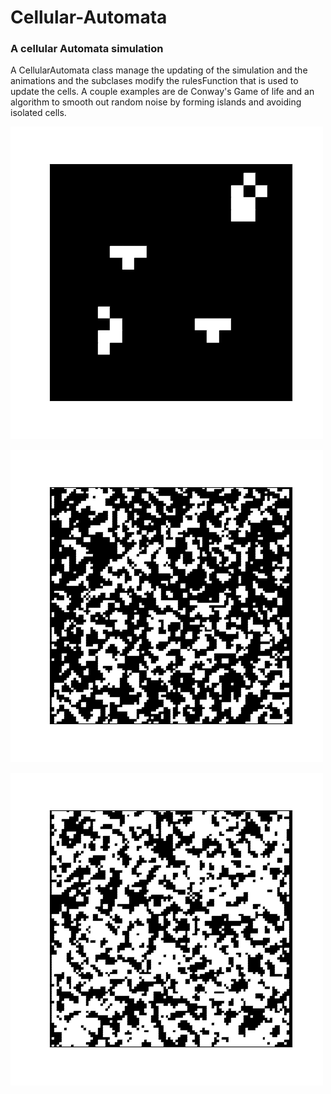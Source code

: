 # Cellular-Automata
### A cellular Automata simulation 
A CellularAutomata class manage the updating of the simulation and the animations and the subclases modify the rulesFunction that is used to update the cells.
A couple examples are de Conway's Game of life and an algorithm to smooth out random noise by forming islands and avoiding isolated cells.

![Game of Life](media\GameOfLife.gif)

![Smooth caves](media\smoothCaves.gif)

![Smooth noise](media\smoothNoise.gif)
